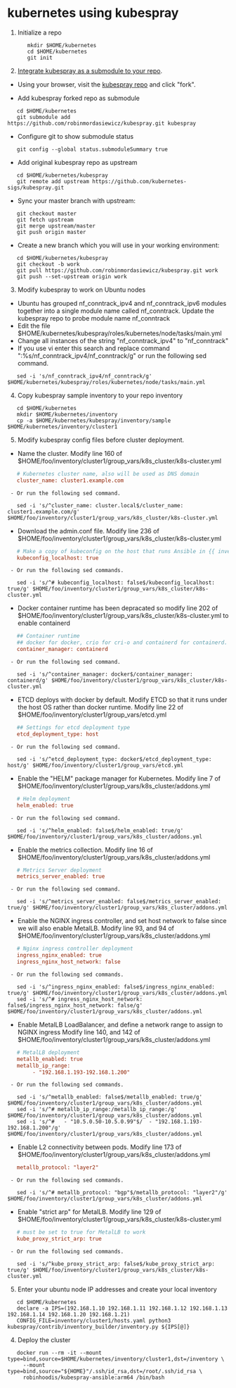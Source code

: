 # kubernetes using kubespray

1. Initialize a repo

   ```ShellSession
      mkdir $HOME/kubernetes
      cd $HOME/kubernetes
      git init
   ```

2. [Integrate kubespray as a submodule to your repo](https://github.com/kubernetes-sigs/kubespray/blob/master/docs/integration.md).

  - Using your browser, visit the [kubespray repo](https://github.com/kubernetes-sigs/kubespray) and click "fork".

  - Add kubespray forked repo as submodule

  ```ShellSession
     cd $HOME/kubernetes
     git submodule add https://github.com/robinmordasiewicz/kubespray.git kubespray
  ```

  - Configure git to show submodule status
 
  ```ShellSession
     git config --global status.submoduleSummary true
  ```

  - Add original kubespray repo as upstream

  ```ShellSession
     cd $HOME/kubernetes/kubespray
     git remote add upstream https://github.com/kubernetes-sigs/kubespray.git
  ```

  - Sync your master branch with upstream:

  ```ShellSession
     git checkout master
     git fetch upstream
     git merge upstream/master
     git push origin master
  ```

  - Create a new branch which you will use in your working environment:

  ```ShellSession
     cd $HOME/kubernetes/kubespray
     git checkout -b work
     git pull https://github.com/robinmordasiewicz/kubespray.git work
     git push --set-upstream origin work
  ```

3. Modify kubespray to work on Ubuntu nodes

  - Ubuntu has grouped nf_conntrack_ipv4 and nf_conntrack_ipv6 modules together into a single module name called nf_conntrack. Update the kubespray repo to probe module name nf_conntrack 
  - Edit the file $HOME/kubernetes/kubespray/roles/kubernetes/node/tasks/main.yml
  - Change all instances of the string "nf_conntrack_ipv4" to "nf_conntrack"
  - If you use vi enter this search and replace command ":%s/nf_conntrack_ipv4/nf_conntrack/g" or run the following sed command.

  ```ShellSession
     sed -i 's/nf_conntrack_ipv4/nf_conntrack/g' $HOME/kubernetes/kubespray/roles/kubernetes/node/tasks/main.yml
  ```

4. Copy kubespray sample inventory to your repo inventory

  ```ShellSession
     cd $HOME/kubernetes
     mkdir $HOME/kubernetes/inventory
     cp -a $HOME/kubernetes/kubespray/inventory/sample $HOME/kubernetes/inventory/cluster1
  ```

5. Modify kubespray config files before cluster deployment.

  - Name the cluster. Modify line 160 of $HOME/foo/inventory/cluster1/group_vars/k8s_cluster/k8s-cluster.yml

  ```ini
     # Kubernetes cluster name, also will be used as DNS domain
     cluster_name: cluster1.example.com
  ```
     - Or run the following sed command.

  ```ShellSession
     sed -i 's/^cluster_name: cluster.local$/cluster_name: cluster1.example.com/g' $HOME/foo/inventory/cluster1/group_vars/k8s_cluster/k8s-cluster.yml
  ```

  - Download the admin.conf file. Modify line 236 of $HOME/foo/inventory/cluster1/group_vars/k8s_cluster/k8s-cluster.yml

  ```ini
     # Make a copy of kubeconfig on the host that runs Ansible in {{ inventory_dir  }}/artifacts
     kubeconfig_localhost: true
  ```
     - Or run the following sed commands.

  ```ShellSession
     sed -i 's/^# kubeconfig_localhost: false$/kubeconfig_localhost: true/g' $HOME/foo/inventory/cluster1/group_vars/k8s_cluster/k8s-cluster.yml
  ```

  - Docker container runtime has been depracated so modify line 202 of $HOME/foo/inventory/cluster1/group_vars/k8s_cluster/k8s-cluster.yml to enable containerd

  ```ini
     ## Container runtime
     ## docker for docker, crio for cri-o and containerd for containerd.
     container_manager: containerd
  ```
     - Or run the following sed command.

  ```ShellSession
     sed -i 's/^container_manager: docker$/container_manager: containerd/g' $HOME/foo/inventory/cluster1/group_vars/k8s_cluster/k8s-cluster.yml
  ```

  - ETCD deploys with docker by default. Modify ETCD so that it runs under the host OS rather than docker runtime. Modify line 22 of $HOME/foo/inventory/cluster1/group_vars/etcd.yml

  ```ini
     ## Settings for etcd deployment type
     etcd_deployment_type: host
  ```
     - Or run the following sed command.

  ```ShellSession
     sed -i 's/^etcd_deployment_type: docker$/etcd_deployment_type: host/g' $HOME/foo/inventory/cluster1/group_vars/etcd.yml
  ```

  - Enable the "HELM" package manager for Kubernetes. Modify line 7 of $HOME/foo/inventory/cluster1/group_vars/k8s_cluster/addons.yml

  ```ini
     # Helm deployment
     helm_enabled: true
  ```
     - Or run the following sed command.

  ```ShellSession
     sed -i 's/^helm_enabled: false$/helm_enabled: true/g' $HOME/foo/inventory/cluster1/group_vars/k8s_cluster/addons.yml
  ```

  - Enable the metrics collection. Modify line 16 of $HOME/foo/inventory/cluster1/group_vars/k8s_cluster/addons.yml

  ```ini
     # Metrics Server deployment
     metrics_server_enabled: true
  ```
     - Or run the following sed command.

  ```ShellSession
     sed -i 's/^metrics_server_enabled: false$/metrics_server_enabled: true/g' $HOME/foo/inventory/cluster1/group_vars/k8s_cluster/addons.yml
  ```

  - Enable the NGINX ingress controller, and set host network to false since we will also enable MetalLB. Modify line 93, and 94 of $HOME/foo/inventory/cluster1/group_vars/k8s_cluster/addons.yml

  ```ini
     # Nginx ingress controller deployment
     ingress_nginx_enabled: true
     ingress_nginx_host_network: false
  ```
     - Or run the following sed commands.

  ```ShellSession
     sed -i 's/^ingress_nginx_enabled: false$/ingress_nginx_enabled: true/g' $HOME/foo/inventory/cluster1/group_vars/k8s_cluster/addons.yml
     sed -i 's/^# ingress_nginx_host_network: false$/ingress_nginx_host_network: false/g' $HOME/foo/inventory/cluster1/group_vars/k8s_cluster/addons.yml
  ```

  - Enable MetalLB LoadBalancer, and define a network range to assign to NGINX ingress Modify line 140, and 142 of $HOME/foo/inventory/cluster1/group_vars/k8s_cluster/addons.yml

  ```ini
     # MetalLB deployment 
     metallb_enabled: true
     metallb_ip_range:
          - "192.168.1.193-192.168.1.200"
  ```
     - Or run the following sed commands.

  ```ShellSession
     sed -i 's/^metallb_enabled: false$/metallb_enabled: true/g' $HOME/foo/inventory/cluster1/group_vars/k8s_cluster/addons.yml
     sed -i 's/^# metallb_ip_range:/metallb_ip_range:/g' $HOME/foo/inventory/cluster1/group_vars/k8s_cluster/addons.yml
     sed -i 's/^#   - "10.5.0.50-10.5.0.99"$/  - "192.168.1.193-192.168.1.200"/g' $HOME/foo/inventory/cluster1/group_vars/k8s_cluster/addons.yml
  ```

  - Enable L2 connectivity between pods. Modify line 173 of $HOME/foo/inventory/cluster1/group_vars/k8s_cluster/addons.yml

  ```ini
     metallb_protocol: "layer2"
  ```
     - Or run the following sed commands.

  ```ShellSession
     sed -i 's/^# metallb_protocol: "bgp"$/metallb_protocol: "layer2"/g' $HOME/foo/inventory/cluster1/group_vars/k8s_cluster/addons.yml
  ```

  - Enable "strict arp" for MetalLB. Modify line 129 of $HOME/foo/inventory/cluster1/group_vars/k8s_cluster/k8s-cluster.yml

  ```ini
     # must be set to true for MetalLB to work
     kube_proxy_strict_arp: true
  ```
     - Or run the following sed commands.

  ```ShellSession
     sed -i 's/^kube_proxy_strict_arp: false$/kube_proxy_strict_arp: true/g' $HOME/foo/inventory/cluster1/group_vars/k8s_cluster/k8s-cluster.yml
  ```


5. Enter your ubuntu node IP addresses and create your local inventory

  ```ShellSession
     cd $HOME/kubernetes
     declare -a IPS=(192.168.1.10 192.168.1.11 192.168.1.12 192.168.1.13 192.168.1.14 192.168.1.20 192.168.1.21)
     CONFIG_FILE=inventory/cluster1/hosts.yaml python3 kubespray/contrib/inventory_builder/inventory.py ${IPS[@]}
  ```

4. Deploy the cluster

  ```ShellSession
     docker run --rm -it --mount type=bind,source=$HOME/kubernetes/inventory/cluster1,dst=/inventory \
       --mount type=bind,source="${HOME}"/.ssh/id_rsa,dst=/root/.ssh/id_rsa \
       robinhoodis/kubespray-ansible:arm64 /bin/bash
  ```
